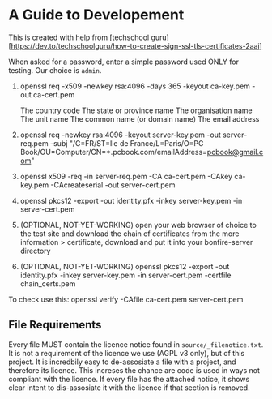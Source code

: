 # A Guide to Developement


<!-- We need to make a shell script to automatically generate certificates for 
     easier development and kickstart -->
This is created with help from [techschool guru][https://dev.to/techschoolguru/how-to-create-sign-ssl-tls-certificates-2aai]

When asked for a password, enter a simple password used ONLY for testing. Our choice is `admin`.

1. openssl req -x509 -newkey rsa:4096 -days 365 -keyout ca-key.pem -out ca-cert.pem

    The country code
    The state or province name
    The organisation name
    The unit name
    The common name (or domain name)
    The email address

2. openssl req -newkey rsa:4096 -keyout server-key.pem -out server-req.pem -subj "/C=FR/ST=Ile de France/L=Paris/O=PC Book/OU=Computer/CN=*.pcbook.com/emailAddress=pcbook@gmail.com"
3. openssl x509 -req -in server-req.pem -CA ca-cert.pem -CAkey ca-key.pem -CAcreateserial -out server-cert.pem
4. openssl pkcs12 -export -out identity.pfx -inkey server-key.pem -in server-cert.pem
5. (OPTIONAL, NOT-YET-WORKING) open your web browser of choice to the test site and download the chain of certificates from the more information > certificate, download and put it into your bonfire-server directory
6. (OPTIONAL, NOT-YET-WORKING) openssl pkcs12 -export -out identity.pfx -inkey server-key.pem -in server-cert.pem -certfile chain_certs.pem


To check use this:
openssl verify -CAfile ca-cert.pem server-cert.pem

## File Requirements

Every file MUST contain the licence notice found in `source/_filenotice.txt`. It is not a requirement of the licence we use (AGPL v3 only), but of this project. It is incredbily easy to de-assosiate a file with a project, and therefore its licence. This increses the chance are code is used in ways not compliant with the licence. If every file has the attached notice, it shows clear intent to dis-assosiate it with the licence if that section is removed.